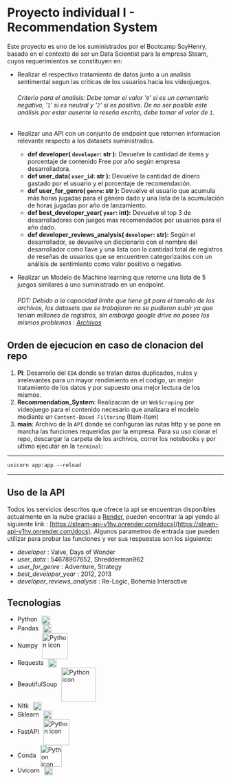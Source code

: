 # Proyecto individual I - Recommendation System

  Este proyecto es uno de los suministrados por el Bootcamp SoyHenry, basado en el contexto de ser un Data Scientist para la empresa Steam, cuyos requerimientos se constituyen en:
  - Realizar el respectivo tratamiento de datos junto a un analisis sentimental segun las criticas de los usuarios hacia los videojuegos.
    ###### Criterio para el analisis: Debe tomar el valor '`0`' si es un comentario negativo, '`1`' si es neutral y '`2`' si es positivo. De no ser posible este análisis por estar ausente la reseña escrita, debe tomar el valor de `1`.
  - Realizar una API con un conjunto de endpoint que retornen informacion relevante respecto a los datasets suministrados. 

    - **def developer( `developer`: str ):** Devuelve la cantidad de items y porcentaje de contenido Free por año según empresa desarrolladora. 
    - **def user_data( `user_id`: str ):** Devuelve la cantidad de dinero gastado por el usuario y el porcentaje de recomendación.
    - **def user_for_genre( `genre`: str ):** Devuelve el usuario que acumula más horas jugadas para el género dado y una lista de la acumulación de horas jugadas por año de lanzamiento.
    - **def best_developer_year( `year`: int):** Devuelve el top 3 de desarrolladores con juegos mas recomendados por usuarios para el año dado.
    - **def developer_reviews_analysis( `developer`: str):** Según el desarrollador, se devuelve un diccionario con el nombre del desarrollador como llave y una lista con la cantidad total de registros de reseñas de usuarios que se encuentren categorizados con un análisis de sentimiento como valor positivo o negativo.

  - Realizar un Modelo de Machine learning que retorne una lista de 5 juegos similares a uno suministrado en un endpoint.

     ###### PDT: Debido a la capacidad limite que tiene git para el tamaño de los archivos, los datasets que se trabajaron no se pudieron subir ya que tenian millones de registros, sin embargo google drive no posee los mismos problemas : [Archivos](https://drive.google.com/drive/folders/1kC1Wvr1krTd1S6-yIKwHvbZWdgorL9ul?usp=drive_link)

## Orden de ejecucion en caso de clonacion del repo

  1) **PI**: Desarrollo del `EDA` donde se tratan datos duplicados, nulos y irrelevantes para un mayor rendimiento en el codigo, un mejor tratamiento de los datos y por supuesto una mejor lectura de los mismos.
  2) **Recommendation_System**: Realizacion de un `WebScraping` por videojuego para el contenido necesario que analizara el modelo mediante un `Content-Based Filtering` (Item-Item)
  3) **main**: Archivo de la `API` donde se configuran las rutas http y se pone en marcha las funciones requeridas por la empresa. Para su uso clonar el repo, descargar la carpeta de los archivos, correr los notebooks y por ultimo ejecutar en la `terminal`:
  ***
  ~~~  
  uvicorn app:app --reload
  ~~~
  ***

## Uso de la API 

 Todos los servicios descritos que ofrece la api se encuentran disponibles actualmente en la nube gracias a [Render](https://render.com/), pueden encontrar la api yendo al siguiente link : [https://steam-api-v1hv.onrender.com/docs](https://steam-api-v1hv.onrender.com/docs). Algunos parametros de entrada que pueden utilizar para probar las funciones y ver sus respuestas son los siguiente:

 - *developer* : Valve, Days of Wonder
 - *user_data* : 54678907652, Shredderman962
 - *user_for_genre* : Adventure, Strategy
 - *best_developer_year* : 2012, 2013
 - *developer_reviews_analysis* : Re-Logic, Bohemia Interactive

  ## Tecnologias

  - Python<image src="https://upload.wikimedia.org/wikipedia/commons/thumb/c/c3/Python-logo-notext.svg/1200px-Python-logo-notext.svg.png" width=20 align="center" style="margin-left:10px" alt="Python icon">
  - Pandas<image src="https://upload.wikimedia.org/wikipedia/commons/thumb/2/22/Pandas_mark.svg/225px-Pandas_mark.svg.png" width=20 align="center" style="margin-left:10px" alt="Python icon">
  - Numpy<image src="https://upload.wikimedia.org/wikipedia/commons/thumb/3/31/NumPy_logo_2020.svg/1200px-NumPy_logo_2020.svg.png" width=60 align="center" style="margin-left:10px" alt="Python icon">
  - Requests<image src="https://nightdeveloper.net/wp-content/uploads/2014/03/requests-sidebar.png" width=20 align="center" style="margin-left:10px" alt="Python icon">
  - BeautifulSoup<image src="https://funthon.files.wordpress.com/2017/05/bs.png?w=772" width=80 align="center" style="margin-left:10px" alt="Python icon">
  - Nltk<image src="https://miro.medium.com/v2/resize:fit:592/1*YM2HXc7f4v02pZBEO8h-qw.png" width=20 align="center" style="margin-left:10px" alt="Python icon">
  - Sklearn<image src="https://upload.wikimedia.org/wikipedia/commons/thumb/0/05/Scikit_learn_logo_small.svg/2560px-Scikit_learn_logo_small.svg.png" width=20 align="center" style="margin-left:10px" alt="Python icon">
  - FastAPI<image src="https://fastapi.tiangolo.com/img/logo-margin/logo-teal.png" width=60 align="center" style="margin-left:10px" alt="Python icon">
  - Conda<image src="https://docs.crc.nd.edu/_images/conda.png" width=50 align="center" style="margin-left:10px" alt="Python icon">
  - Uvicorn<image src="https://www.uvicorn.org/uvicorn.png" width=20 align="center" style="margin-left:10px" alt="Python icon">

